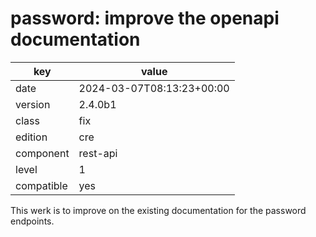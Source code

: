 [//]: # (werk v2)
# password: improve the openapi documentation

key        | value
---------- | ---
date       | 2024-03-07T08:13:23+00:00
version    | 2.4.0b1
class      | fix
edition    | cre
component  | rest-api
level      | 1
compatible | yes

This werk is to improve on the existing documentation for the password
endpoints.
